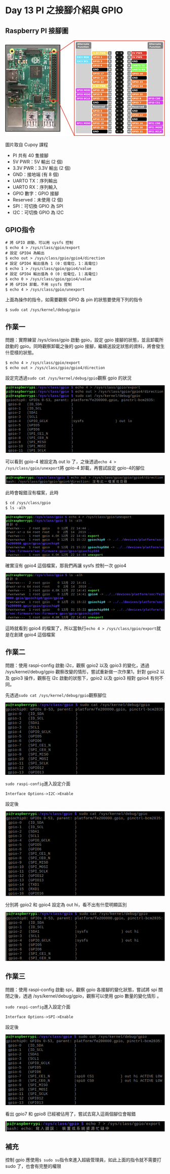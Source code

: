 # Day 13 PI 之接腳介紹與 GPIO

## Raspberry PI 接腳圖

![image1](https://github.com/qaws5503/AIOT/blob/master/pictures/RaspberryPI_pin.png)

圖片取自 Cupoy 課程

* PI 共有 40 隻接腳
* 5V PWR：5V 輸出 (2 個)
* 3.3V PWR：3.3V 輸出 (2 個)
* GND：接地端 (有 8 個)
* UARTO TX：序列輸出
* UARTO RX：序列輸入
* GPIO 數字：GPIO 接腳
* Reserved：未使用 (2 個)
* SPI：可切換 GPIO 為 SPI
* I2C：可切換 GPIO 為 I2C

## GPIO指令

```
# 將 GPIO 啟動，可以用 sysfs 控制
$ echo 4 > /sys/class/gpio/export
# 設定 GPIO4 為輸出
$ echo out > /sys/class/gpio/gpio4/direction
# 設定 GPIO4 輸出值為 1 (0：低電位，1：高電位)
$ echo 1 > /sys/class/gpio/gpio4/value
# 設定 GPIO4 輸出值為 0 (0：低電位，1：高電位)
$ echo 0 > /sys/class/gpio/gpio4/value
# 將 GPIO4 卸載，不用 sysfs 控制
$ echo 4 > /sys/class/gpio/unexport
```

上面為操作的指令，如需要觀察 GPIO 各 pin 的狀態要使用下列的指令

```
$ sudo cat /sys/kernel/debug/gpio
```

## 作業一

問題：實際練習 /sys/class/gpio 啟動 gpio，設定 gpio 接腳的狀態，並且卸載所啟動的 gpio。同時觀察卸載之後的 gpio 接腳，繼續送設定狀態的資料，將會發生什麼樣的狀態。

```
$ echo 4 > /sys/class/gpio/export
$ echo out > /sys/class/gpio/gpio4/direction
```

設定完透過`sudo cat /sys/kernel/debug/gpio`觀察 gpio 的狀況

![image2](https://github.com/qaws5503/AIOT/blob/master/pictures/Day13-1.1.png)

可以看到 gpio-4 被設定為 out lo 了，之後透過`echo 4 > /sys/class/gpio/unexport`將 gpio-4 卸載，再嘗試設定 gpio-4的腳位

![image3](https://github.com/qaws5503/AIOT/blob/master/pictures/Day13-1.2.png)

此時會報錯沒有檔案，此時

```
$ cd /sys/class/gpio
$ ls -alh
```

![image4](https://github.com/qaws5503/AIOT/blob/master/pictures/Day13-1.4.png)

確實沒有 gpio4 這個檔案，那我們再讓 sysfs 控制一次 gpio4

![image5](https://github.com/qaws5503/AIOT/blob/master/pictures/Day13-1.3.png)

這時就看到 gpio4 的檔案了，所以當執行`echo 4 > /sys/class/gpio/export`就是在創建 gpio4 這個檔案

## 作業二

問題：使用 raspi-config 啟動 i2c，觀察 gpio2 以及 gpio3 的變化，透過 /sys/kernel/debug/gpio 觀察改變的情形，嘗試重新做一次作業1，針對 gpio2 以及 gpio3 操作，觀察在 i2c 啟動的狀態下，gpio2 以及 gpio3 相對 gpio4 有何不同。

先透過`sudo cat /sys/kernel/debug/gpio`觀察腳位

![image6](https://github.com/qaws5503/AIOT/blob/master/pictures/Day13-2.1.png)

`sudo raspi-config`進入設定介面

```
Interface Options->I2C->Enable
```

設定後

![image7](https://github.com/qaws5503/AIOT/blob/master/pictures/Day13-2.2.png)

分別將 gpio2 和 gpio4 設定為 out hi，看不出有什麼明顯區別

![image8](https://github.com/qaws5503/AIOT/blob/master/pictures/Day13-2.3.png)

## 作業三

問題：使用 raspi-config 啟動 spi，觀察 gpio 各接腳的變化狀態，嘗試將 spi 關閉之後，透過 /sys/kernel/debug/gpio，觀察可以使用 gpio 數量的變化情形 。

`sudo raspi-config`進入設定介面

```
Interface Options->SPI->Enable
```

設定後

![image9](https://github.com/qaws5503/AIOT/blob/master/pictures/Day13-3.1.png)

看出 gpio7 和 gpio8 已經被佔用了，嘗試去寫入這兩個腳位會報錯

![image10](https://github.com/qaws5503/AIOT/blob/master/pictures/Day13-3.2.png)

## 補充

控制 gpio 應使用`$ sudo su`指令來進入超級管理員，如此上面的指令就不需要打 sudo 了，也會有完整的權限